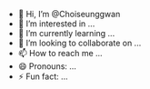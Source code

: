 - 👋 Hi, I’m @Choiseunggwan
- 👀 I’m interested in ...
- 🌱 I’m currently learning ...
- 💞️ I’m looking to collaborate on ...
- 📫 How to reach me ...
- 😄 Pronouns: ...
- ⚡ Fun fact: ...

<!---
Choiseunggwan/Choiseunggwan is a ✨ special ✨ repository because its `README.md` (this file) appears on your GitHub profile.
You can click the Preview link to take a look at your changes.
--->
